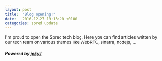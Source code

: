 ```yaml
---
layout: post
title:  "Blog opening!"
date:   2016-12-27 19:13:20 +0100
categories: spred update
---
```


I'm proud to open the Spred tech blog.
Here you can find articles written by our tech team on various themes like WebRTC, sinatra, nodejs, ...

##### Powered by [jekyll](https://jekyllrb.com/)
